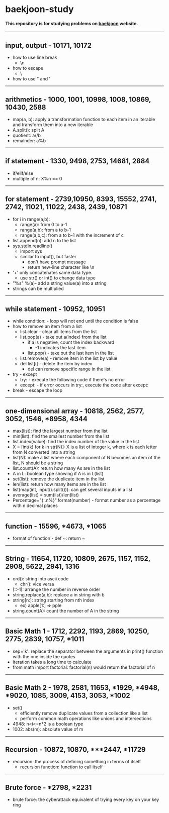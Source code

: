 # baekjoon-study
#### This repository is for studying problems on [baekjoon](https://www.acmicpc.net/) website.
***
## input, output - 10171, 10172
* how to use line break
    + \n
* how to escape
    + \
* how to use " and '
***
## arithmetics - 1000, 1001, 10998, 1008, 10869, 10430, 2588
* map(a, b): apply a transformation function to each item in an iterable and transform them into a new iterable
* A.split(): split A 
* quotient: a//b
* remainder: a%b
***
## if statement - 1330, 9498, 2753, 14681, 2884
* if/elif/else
* multiple of n: X%n == 0
***
## for statement - 2739,10950, 8393, 15552, 2741, 2742, 11021, 11022, 2438, 2439, 10871
* for i in range(a,b):
    + range(a): from 0 to a-1
    + range(a,b): from a to b-1
    + range(a,b,c): from a to b-1 with the increment of c
* list.append(n): add n to the list
* sys.stdin.readline()
    + import sys
    + similar to input(), but faster
        - don't have prompt message
        - return new-line character like \n
* '+' only concatenates same data type.
    + use str() or int() to change data type
* "%s" %(a)- add a string value(a) into a string
* strings can be multiplied
***
## while statement - 10952, 10951
* while condition: - loop will not end until the condition is false
* how to remove an item from a list
    + list.clear - clear all items from the list
    + list.pop(a) - take out a(index) from the list
        - if a is negative, count the index backward
            * -1 indicates the last item
        - list.pop() - take out the last item in the list
    + list.remove(a) - remove item in the list by value
    + del list[i] - delete the item by index
        - del can remove specific range in the list
* try - except
    + try: - execute the following code if there's no error
    + except: - if error occurs in try:, execute the code after except:
* break - escape the loop
***
## one-dimensional array - 10818, 2562, 2577, 3052, 1546, *8958, 4344
* max(list): find the largest number from the list
* min(list): find the smallest number from the list
* list.index(value): find the index number of the value in the list
* X = [int(k) for k in str(N)]: X is a list of integer k, where k is each letter from N converted into a string
* list(N): make a list where each component of N becomes an item of the list, N should be a string
* list.count(A): return how many As are in the list
* A in L: boolean type showing if A is in L(list)
* set(list): remove the duplicate item in the list
* len(list): return how many items are in the list
* list(map(int, input().split())): can get several inputs in a list
* average(list) = sum(list)/len(list)
* Percentage="{:.n%}".format(number) - format number as a percentage with n decimal places
***
## function - 15596, *4673, *1065
* format of function - def ~: return ~
***
## String - 11654, 11720, 10809, 2675, 1157, 1152, 2908, 5622, 2941, 1316
* ord(): string into ascii code
    + chr(): vice versa 
* [::-1]: arrange the number in reverse order
* string.replace(a,b): replace a in string with b
* string[n:]: string starting from nth index
    + ex) apple[1:] => pple
* string.count(A): count the number of A in the string
***
## Basic Math 1 - 1712, 2292, 1193, 2869, 10250, 2775, 2839, 10757, *1011
* sep='k': replace the separator between the arguments in print() function with the one inside the quotes
* iteration takes a long time to calculate
* from math import factorial: factorial(n) would return the factorial of n
***
## Basic Math 2 - 1978, 2581, 11653, *1929, *4948, *9020, 1085, 3009, 4153, 3053, *1002
* set()
    + efficiently remove duplicate values from a collection like a list
    + perform common math operations like unions and intersections
* 4948: n<i<=n*2 is a boolean type
* 1002: abs(m): absolute value of m
***
## Recursion - 10872, 10870, ***2447, *11729
* recursion: the process of defining something in terms of itself
    + recursion function: function to call itself
***
## Brute force - *2798, *2231
* brute force: the cyberattack equivalent of trying every key on your key ring